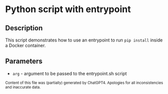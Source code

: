 # Python script with entrypoint
## Description
This script demonstrates how to use an entrypoint to run `pip install` inside a Docker container.

## Parameters
- `arg` - argument to be passed to the entrypoint.sh script

<sub>Content of this file was (partially) generated by ChatGPT4. Apologies for all inconsistencies and inaccurate data.</sub>